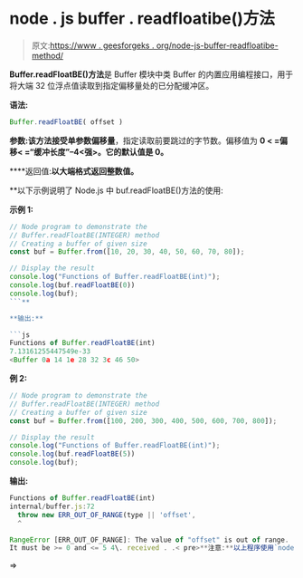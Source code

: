 # node . js buffer . readfloatibe()方法

> 原文:[https://www . geesforgeks . org/node-js-buffer-readfloatibe-method/](https://www.geeksforgeeks.org/node-js-buffer-readfloatbe-method/)

**Buffer.readFloatBE()方法**是 Buffer 模块中类 Buffer 的内置应用编程接口，用于将大端 32 位浮点值读取到指定偏移量处的已分配缓冲区。

**语法:**

```js
Buffer.readFloatBE( offset )
```

**参数:**该方法接受单参数**偏移量**，指定读取前要跳过的字节数。偏移值为 **0 < =偏移< =“缓冲长度”–4<强>。它的默认值是 0。**

****返回值:**以大端格式返回整数值。**

 **以下示例说明了 Node.js 中 buf.readFloatBE()方法的使用:

**示例 1:**

```js
// Node program to demonstrate the  
// Buffer.readFloatBE(INTEGER) method 
// Creating a buffer of given size 
const buf = Buffer.from([10, 20, 30, 40, 50, 60, 70, 80]);

// Display the result 
console.log("Functions of Buffer.readFloatBE(int)");
console.log(buf.readFloatBE(0))
console.log(buf); 
```** 

**输出:**

```js
Functions of Buffer.readFloatBE(int)
7.13161255447549e-33
<Buffer 0a 14 1e 28 32 3c 46 50>
```

**例 2:**

```js
// Node program to demonstrate the  
// Buffer.readFloatBE(INTEGER) method 
// Creating a buffer of given size 
const buf = Buffer.from([100, 200, 300, 400, 500, 600, 700, 800]);

// Display the result 
console.log("Functions of Buffer.readFloatBE(int)"); 
console.log(buf.readFloatBE(5))
console.log(buf); 
```

**输出:**

```js
Functions of Buffer.readFloatBE(int)
internal/buffer.js:72
  throw new ERR_OUT_OF_RANGE(type || 'offset',
  ^

RangeError [ERR_OUT_OF_RANGE]: The value of "offset" is out of range.
It must be >= 0 and <= 5 4\. received . .< pre>**注意:**以上程序使用`node index.js`命令编译运行。**参考:**T2】https://nodejs . org/docs/latest-v 11 . x/API/buffer . html # buffer _ buf _ readfloatibe _ offset=>
```

=>